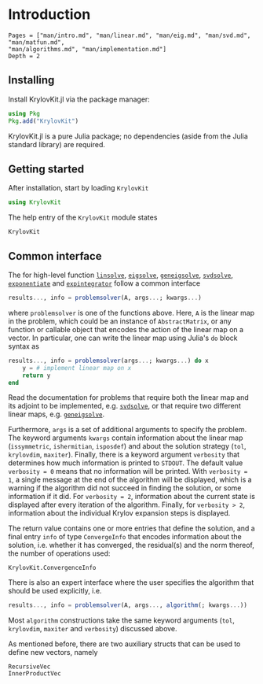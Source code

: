 # Introduction

```@contents
Pages = ["man/intro.md", "man/linear.md", "man/eig.md", "man/svd.md", "man/matfun.md",
"man/algorithms.md", "man/implementation.md"]
Depth = 2
```

## Installing

Install KrylovKit.jl via the package manager:
```julia
using Pkg
Pkg.add("KrylovKit")
```

KrylovKit.jl is a pure Julia package; no dependencies (aside from the Julia standard
library) are required.

## Getting started

After installation, start by loading `KrylovKit`

```julia
using KrylovKit
```
The help entry of the `KrylovKit` module states
```@docs
KrylovKit
```

## Common interface

The for high-level function [`linsolve`](@ref), [`eigsolve`](@ref), [`geneigsolve`](@ref),
[`svdsolve`](@ref), [`exponentiate`](@ref) and [`expintegrator`](@ref) follow a common interface
```julia
results..., info = problemsolver(A, args...; kwargs...)
```
where `problemsolver` is one of the functions above. Here, `A` is the linear map in the
problem, which could be an instance of `AbstractMatrix`, or any function or callable object
that encodes the action of the linear map on a vector. In particular, one can write the
linear map using Julia's `do` block syntax as
```julia
results..., info = problemsolver(args...; kwargs...) do x
    y = # implement linear map on x
    return y
end
```
Read the documentation for problems that require both the linear map and its adjoint to be
implemented, e.g. [`svdsolve`](@ref), or that require two different linear maps, e.g.
[`geneigsolve`](@ref).

Furthermore, `args` is a set of additional arguments to specify the problem. The keyword
arguments `kwargs` contain information about the linear map (`issymmetric`, `ishermitian`,
`isposdef`) and about the solution strategy (`tol`, `krylovdim`, `maxiter`). Finally, there
is a keyword argument `verbosity` that determines how much information is printed to
`STDOUT`. The default value `verbosity = 0` means that no information will be printed. With
`verbosity = 1`, a single message at the end of the algorithm will be displayed, which is a
warning if the algorithm did not succeed in finding the solution, or some information if it
did. For `verbosity = 2`, information about the current state is displayed after every
iteration of the algorithm. Finally, for `verbosity > 2`, information about the individual Krylov expansion steps is displayed.

The return value contains one or more entries that define the solution, and a final
entry `info` of type `ConvergeInfo` that encodes information about the solution, i.e.
whether it has converged, the residual(s) and the norm thereof, the number of operations
used:
```@docs
KrylovKit.ConvergenceInfo
```

There is also an expert interface where the user specifies the algorithm that should be used
explicitly, i.e.
```julia
results..., info = problemsolver(A, args..., algorithm(; kwargs...))
```
Most `algorithm` constructions take the same keyword arguments (`tol`, `krylovdim`,
`maxiter` and `verbosity`) discussed above.

As mentioned before, there are two auxiliary structs that can be used to define new vectors,
namely
```@docs
RecursiveVec
InnerProductVec
```
